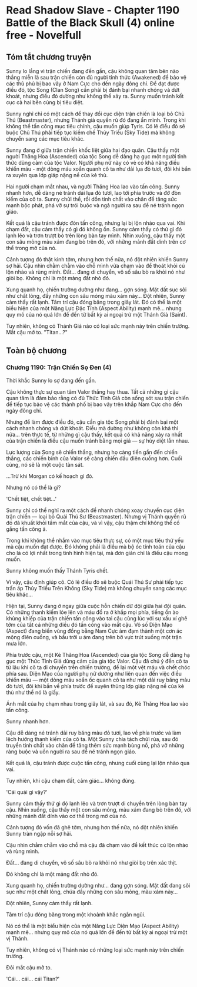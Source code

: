 # Read Shadow Slave - Chapter 1190 Battle of the Black Skull (4) online free - Novelfull

## Tóm tắt chương truyện

Sunny lo lắng vì trận chiến đang đến gần, cậu không quan tâm bên nào thắng miễn là sau trận chiến còn đủ người tỉnh thức (Awakened) để bảo vệ các thủ phủ bị bao vây ở Nam Cực cho đến ngày đông chí. Để đạt được điều đó, tộc Song (Clan Song) cần phải bị đánh bại nhanh chóng và dứt khoát, nhưng điều đó dường như không thể xảy ra. Sunny muốn tránh kết cục cả hai bên cùng bị tiêu diệt.

Sunny nghĩ chỉ có một cách để thay đổi cục diện trận chiến là loại bỏ Chủ Thú (Beastmaster), nhưng Thánh giả quyến rũ đó đang ẩn mình. Trong khi không thể tấn công mục tiêu chính, cậu muốn giúp Tyris. Có lẽ điều đó sẽ buộc Chủ Thú phải tiếp tục kiềm chế Thủy Triều (Sky Tide) mà không chuyển sang các mục tiêu khác.

Sunny đang ở giữa trận chiến khốc liệt giữa hai đạo quân. Cậu thấy một người Thăng Hoa (Ascended) của tộc Song dễ dàng hạ gục một người tỉnh thức dũng cảm của tộc Valor. Người phụ nữ này có vẻ có khả năng điều khiển máu - một dòng máu xoắn quanh cô ta như dải lụa đỏ tươi, đôi khi bắn ra xuyên qua lớp giáp nặng nề của kẻ thù.

Hai người chạm mắt nhau, và người Thăng Hoa lao vào tấn công. Sunny nhanh hơn, dễ dàng né tránh dải lụa đỏ tươi, lao tới phía trước và đỡ đòn kiếm của cô ta. Sunny chửi thề, rồi dồn tinh chất vào chân để tăng sức mạnh bộc phát, phá vỡ sự trói buộc và ngả người ra sau để né tránh ngọn giáo.

Kết quả là cậu tránh được đòn tấn công, nhưng lại bị lộn nhào qua vai. Khi chạm đất, cậu cảm thấy có gì đó không ổn. Sunny cảm thấy có thứ gì đó lạnh lẽo và trơn trượt bò trên lòng bàn tay mình. Nhìn xuống, cậu thấy một con sâu mỏng màu xám đang bò trên đó, với những mảnh đất dính trên cơ thể trong mờ của nó.

Cảnh tượng đó thật kinh tởm, nhưng hơn thế nữa, nó đột nhiên khiến Sunny sợ hãi. Cậu nhìn chằm chằm vào chỗ mình vừa chạm vào để thoát khỏi cú lộn nhào và rùng mình. Đất… đang di chuyển, vô số sâu bò ra khỏi nó như giòi bọ. Không chỉ là một mảng đất nhỏ đó.

Xung quanh họ, chiến trường dường như đang… gợn sóng. Mặt đất sục sôi như chất lỏng, đầy những con sâu mỏng màu xám này… Đột nhiên, Sunny cảm thấy rất lạnh. Tâm trí cậu đóng băng trong giây lát. Đó có thể là một biểu hiện của một Năng Lực Đặc Tính (Aspect Ability) mạnh mẽ… nhưng quy mô của nó quá lớn để đến từ bất kỳ ai ngoại trừ một Thánh Giả (Saint).

Tuy nhiên, không có Thánh Giả nào có loại sức mạnh này trên chiến trường. Mắt cậu mở to. "Titan…?"

## Toàn bộ chương

### Chương 1190: Trận Chiến Sọ Đen (4)

Thời khắc Sunny lo sợ đang đến gần.

Cậu không thực sự quan tâm Valor thắng hay thua. Tất cả những gì cậu quan tâm là đảm bảo rằng có đủ Thức Tỉnh Giả còn sống sót sau trận chiến để tiếp tục bảo vệ các thành phố bị bao vây trên khắp Nam Cực cho đến ngày đông chí.

Nhưng để làm được điều đó, cậu cần gia tộc Song phải bị đánh bại một cách nhanh chóng và dứt khoát. Điều mà dường như không còn khả thi nữa… trên thực tế, từ những gì cậu thấy, kết quả có khả năng xảy ra nhất của trận chiến là điều cậu muốn tránh bằng mọi giá — sự hủy diệt lẫn nhau.

Lực lượng của Song sẽ chiến thắng, nhưng họ càng tiến gần đến chiến thắng, các chiến binh của Valor sẽ càng chiến đấu điên cuồng hơn. Cuối cùng, nó sẽ là một cuộc tàn sát.

…Trừ khi Morgan có kế hoạch gì đó.

Nhưng nó có thể là gì?

'Chết tiệt, chết tiệt...'

Sunny chỉ có thể nghĩ ra một cách để nhanh chóng xoay chuyển cục diện trận chiến — loại bỏ Quái Thú Sư (Beastmaster). Nhưng vị Thánh quyến rũ đó đã khuất khỏi tầm mắt của cậu, và vì vậy, cậu thậm chí không thể cố gắng tấn công ả.

Trong khi không thể nhắm vào mục tiêu thực sự, có một mục tiêu thứ yếu mà cậu muốn đạt được. Đó không phải là điều mà bộ óc tính toán của cậu cho là có lợi nhất trong tình hình hiện tại, mà đơn giản chỉ là điều cậu mong muốn.

Sunny không muốn thấy Thánh Tyris chết.

Vì vậy, cậu định giúp cô. Có lẽ điều đó sẽ buộc Quái Thú Sư phải tiếp tục trấn áp Thủy Triều Trên Không (Sky Tide) mà không chuyển sang các mục tiêu khác…

Hiện tại, Sunny đang ở ngay giữa cuộc hỗn chiến dữ dội giữa hai đội quân. Có những thanh kiếm lóe lên và máu đổ ra ở khắp mọi phía, tiếng ồn ào khủng khiếp của trận chiến tấn công vào tai cậu cùng lúc với sự xấu xí ghê tởm của tất cả những điều đó tấn công vào mắt cậu. Vô số Diện Mạo (Aspect) đang biến vùng đồng bằng Nam Cực ảm đạm thành một cơn ác mộng điên cuồng, và bầu trời u ám đang trên bờ vực trút xuống một trận mưa lớn.

Phía trước cậu, một Kẻ Thăng Hoa (Ascended) của gia tộc Song dễ dàng hạ gục một Thức Tỉnh Giả dũng cảm của gia tộc Valor. Cậu đã chú ý đến cô ta từ lâu khi cô ta di chuyển trên chiến trường, để lại một vệt máu và chết chóc phía sau. Diện Mạo của người phụ nữ dường như liên quan đến việc điều khiển máu — một dòng máu xoắn ốc quanh cô ta như một dải ruy băng màu đỏ tươi, đôi khi bắn về phía trước để xuyên thủng lớp giáp nặng nề của kẻ thù như thể nó là giấy.

Ánh mắt của họ chạm nhau trong giây lát, và sau đó, Kẻ Thăng Hoa lao vào tấn công.

Sunny nhanh hơn.

Cậu dễ dàng né tránh dải ruy băng màu đỏ tươi, lao về phía trước và làm lệch hướng thanh kiếm của cô ta. Một Sunny chia tách chửi rủa, sau đó truyền tinh chất vào chân để tăng thêm sức mạnh bùng nổ, phá vỡ những ràng buộc và uốn người ra sau để né tránh ngọn giáo.

Kết quả là, cậu tránh được cuộc tấn công, nhưng cuối cùng lại lộn nhào qua vai.

Tuy nhiên, khi cậu chạm đất, cảm giác… không đúng.

'Cái quái gì vậy?'

Sunny cảm thấy thứ gì đó lạnh lẽo và trơn trượt di chuyển trên lòng bàn tay cậu. Nhìn xuống, cậu thấy một con sâu mỏng, màu xám đang bò trên đó, với những mảnh đất dính vào cơ thể trong mờ của nó.

Cảnh tượng đó vốn đã ghê tởm, nhưng hơn thế nữa, nó đột nhiên khiến Sunny tràn ngập nỗi sợ hãi.

Cậu nhìn chằm chằm vào chỗ mà cậu đã chạm vào để kết thúc cú lộn nhào và rùng mình.

Đất… đang di chuyển, vô số sâu bò ra khỏi nó như giòi bọ trên xác thịt.

Đó không chỉ là một mảng đất nhỏ đó.

Xung quanh họ, chiến trường dường như… đang gợn sóng. Mặt đất đang sôi sục như một chất lỏng, chứa đầy những con sâu mỏng, màu xám này…

Đột nhiên, Sunny cảm thấy rất lạnh.

Tâm trí cậu đóng băng trong một khoảnh khắc ngắn ngủi.

Nó có thể là một biểu hiện của một Năng Lực Diện Mạo (Aspect Ability) mạnh mẽ… nhưng quy mô của nó quá lớn để đến từ bất kỳ ai ngoại trừ một vị Thánh.

Tuy nhiên, không có vị Thánh nào có những loại sức mạnh này trên chiến trường.

Đôi mắt cậu mở to.

'Cái… cái… cái Titan?'